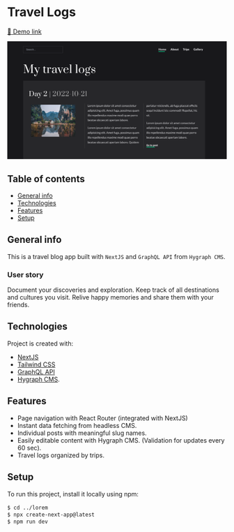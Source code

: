 # Travel Logs

<a href="https://my-travel-logs.vercel.app/" target="_blank">🚀 Demo link</a>

![my-travel-logs-coverImage](https://raw.githubusercontent.com/naomi-pham/my-travel-logs/main/daily-captures/public/Screenshot%202022-10-25%2010.44.45.png)

 ## Table of contents
* [General info](#general-info)
* [Technologies](#technologies)
* [Features](#features)
* [Setup](#setup)

## General info
This is a travel blog app built with `NextJS` and `GraphQL API` from `Hygraph CMS`. 

### User story
Document your discoveries and exploration. Keep track of all destinations and cultures you visit. Relive happy memories and share them with your friends.
	
## Technologies
Project is created with:
* [NextJS](https://nextjs.org/docs)
* [Tailwind CSS](https://tailwindcss.com/docs/)
* [GraphQL API](https://hygraph.com/query-api)
* [Hygraph CMS](https://app.hygraph.com/).

## Features
- Page navigation with React Router (integrated with NextJS)
- Instant data fetching from headless CMS.
- Individual posts with meaningful slug names. 
- Easily editable content with Hygraph CMS. (Validation for updates every 60 sec). 
- Travel logs organized by trips.
	
## Setup
To run this project, install it locally using npm:

```
$ cd ../lorem
$ npx create-next-app@latest
$ npm run dev
```

